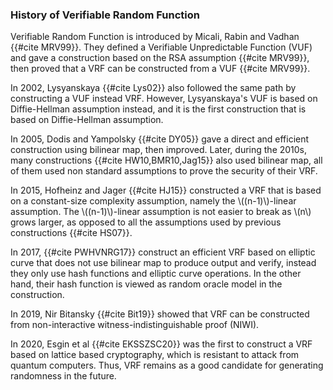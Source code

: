  


### History of Verifiable Random Function
Verifiable Random Function is introduced by Micali, Rabin and Vadhan {{#cite MRV99}}. They defined a Verifiable Unpredictable Function (VUF) and gave a construction based on the RSA assumption {{#cite MRV99}}, then proved that a VRF can be constructed from a VUF {{#cite MRV99}}. 

In 2002, Lysyanskaya {{#cite Lys02}} also followed the same path by constructing a VUF instead VRF. However, Lysyanskaya's VUF is based on Diffie-Hellman assumption instead, and it is the first construction that is based on Diffie-Hellman assumption. 

In 2005, Dodis and Yampolsky {{#cite DY05}} gave a direct and efficient construction using bilinear map, then improved. Later, during the 2010s, many constructions {{#cite HW10,BMR10,Jag15}} also used bilinear map, all of them used non standard assumptions to prove the security of their VRF. 

In 2015, Hofheinz and Jager {{#cite HJ15}} constructed a VRF that is based on a constant-size complexity assumption, namely the \\((n-1)\\)-linear assumption. The \\((n-1)\\)-linear assumption is not easier to break as \\(n\\) grows larger, as opposed to all the assumptions used by previous constructions {{#cite HS07}}.

In 2017, {{#cite PWHVNRG17}} construct an efficient VRF based on elliptic curve that does not use bilinear map to produce output and verify, instead they only use hash functions and elliptic curve operations. In the other hand, their hash function is viewed as random oracle model in the construction.

In 2019, Nir Bitansky {{#cite Bit19}} showed that VRF can be constructed from non-interactive witness-indistinguishable proof (NIWI).

In 2020, Esgin et al {{#cite EKSSZSC20}} was the first to construct a VRF based on lattice based cryptography, which is resistant to attack from quantum computers. Thus, VRF remains as a good candidate for generating randomness in the future.

